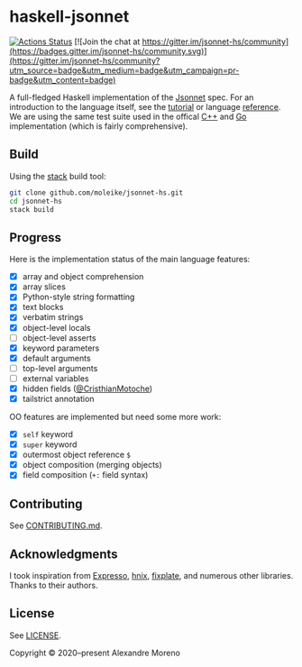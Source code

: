 # haskell-jsonnet

[![Actions Status](https://github.com/moleike/jsonnet-hs/workflows/build/badge.svg)](https://github.com/moleike/jsonnet-hs/actions) [![Join the chat at https://gitter.im/jsonnet-hs/community](https://badges.gitter.im/jsonnet-hs/community.svg)](https://gitter.im/jsonnet-hs/community?utm_source=badge&utm_medium=badge&utm_campaign=pr-badge&utm_content=badge)

A full-fledged Haskell implementation of the [Jsonnet][jsonnet] spec.
For an introduction to the language itself, see the [tutorial][tutorial] or language [reference][reference].
We are using the same test suite used in the offical [C++][cpp-jsonnet] and [Go][go-jsonnet] implementation (which is fairly comprehensive).

## Build

Using the [stack][stack] build tool:

```bash
git clone github.com/moleike/jsonnet-hs.git
cd jsonnet-hs
stack build
```

## Progress

Here is the implementation status of the main language features:

- [X] array and object comprehension
- [X] array slices
- [X] Python-style string formatting                                           
- [X] text blocks                                                              
- [X] verbatim strings                                                         
- [X] object-level locals                                                      
- [ ] object-level asserts                                                     
- [X] keyword parameters                                                       
- [X] default arguments                                                        
- [ ] top-level arguments                                                      
- [ ] external variables                                                       
- [X] hidden fields ([@CristhianMotoche](https://github.com/CristhianMotoche)) 
- [X] tailstrict annotation                                                    

OO features are implemented but need some more work:
- [X] `self` keyword
- [X] `super` keyword
- [X] outermost object reference `$`                                           
- [X] object composition (merging objects)
- [X] field composition (`+:` field syntax)                      

[//]: # "Implementation overview"



## Contributing

See [CONTRIBUTING.md][contributing].

## Acknowledgments

I took inspiration from [Expresso][Expresso], [hnix][hnix], [fixplate][fixplate], and numerous other libraries. Thanks to their authors.

## License

See [LICENSE][license].

Copyright © 2020–present Alexandre Moreno

[jsonnet]: https://jsonnet.org/
[tutorial]: https://jsonnet.org/learning/tutorial.html
[reference]: https://jsonnet.org/ref/language.html
[stack]: https://docs.haskellstack.org/en/stable/README
[Expresso]: https://github.com/willtim/Expresso
[hnix]: https://github.com/haskell-nix/hnix
[fixplate]: https://hackage.haskell.org/package/fixplate
[contributing]: https://github.com/moleike/haskell-jsonnet/blob/master/CONTRIBUTING.md
[license]: https://github.com/moleike/haskell-jsonnet/blob/master/LICENSE
[cpp-jsonnet]: https://github.com/google/jsonnet
[go-jsonnet]: https://github.com/google/go-jsonnet

